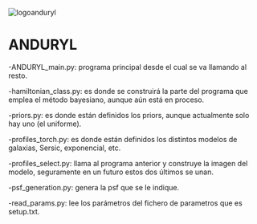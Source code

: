 
![logoanduryl](https://github.com/CarlosMDLR/ANDURYL/assets/105994653/28960449-ddef-4f87-be39-9012b5b20079)


# ANDURYL

-ANDURYL_main.py: programa principal desde el cual se va llamando al resto.

-hamiltonian_class.py: es donde se construirá la parte del programa que emplea el método bayesiano, aunque aún está en proceso.

-priors.py: es donde están definidos los priors, aunque actualmente solo hay uno (el uniforme).

-profiles_torch.py: es donde están definidos los distintos modelos de galaxias, Sersic, exponencial, etc.

-profiles_select.py: llama al programa anterior y construye la imagen del modelo, seguramente en un futuro estos dos últimos se unan. 

-psf_generation.py: genera la psf que se le indique.

-read_params.py: lee los parámetros  del fichero de parametros que es setup.txt.
